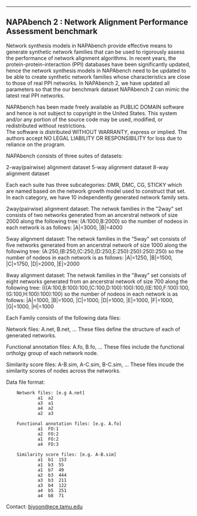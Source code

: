 ------------------------------------------------------------------------
NAPAbench 2 : Network Alignment Performance Assessment benchmark
------------------------------------------------------------------------

Network synthesis models in NAPAbench provide effective means to generate synthetic network families that can be used to rigorously assess the performance of network alignment algorithms. In recent years, the protein-protein-interaction (PPI) databases have been significantly updated, hence the network synthesis models in NAPAbench need to be updated to be able to create synthetic network families whose characteristics are close to those of real PPI networks. In NAPAbench 2, we have updated all parameters so that the our benchmark dataset NAPAbench 2 can mimic the latest real PPI networks. 

NAPAbench has been made freely available as PUBLIC DOMAIN
software and hence is not subject to copyright in the  United
States.  This system and/or any portion of  the  source  code
may be used, modified, or redistributed without restrictions.  
The software is distributed WITHOUT WARRANTY, express or implied.
The authors accept NO LEGAL LIABILITY OR  RESPONSIBILITY  for
loss due to reliance on the program. 



NAPAbench consists of three suites of datasets:

2-way(pairwise) alignment dataset
5-way alignment dataset
8-way alignment dataset


Each each suite has three subcategories: DMR, DMC, CG, STICKY which are named 
based on the network growth model used to construct that set.
In each category, we have 10 independently generated network family sets.

2way(pairwise) alignment dataset: 
The netwok families in the "2way" set consists of two networks generated 
from an ancerstral network  of size 2000 along the following tree:
(A:1000,B:2000)
so the number of nodeos in each network is as follows:
|A|=3000, |B|=4000

5way alignment dataset: 
The netwok families in the "5way" set consists of five networks generated 
from an ancerstral network  of size 1000 along the following tree:
(A:250,(B:250,(C:250,(D:250,E:250):250):250):250)
so the number of nodeos in each network is as follows:
|A|=1250, |B|=1500, |C|=1750, |D|=2000, |E|=2000

8way alignment dataset: 
The netwok families in the "8way" set consists of eight networks generated 
from an ancerstral network  of size 700 along the following tree:
(((A:100,B:100):100,(C:100,D:100):100):100,((E:100,F:100):100,(G:100,H:100):100):100)
so the number of nodeos in each network is as follows:
|A|=1000, |B|=1000, |C|=1000, |D|=1000, |E|=1000, |F|=1000, |G|=1000, |H|=1000



Each Family consists of the following data files:

Network files: A.net, B.net, ...
	These files define the structure of each of generated networks.
	
Functional annotation files: A.fo, B.fo, ...
	These files include the functional ortholgy group of each network node.
	
Similarity score files: A-B.sim, A-C.sim, B-C.sim, ...
	These files incude the similarity scores of nodes across the networks.

Data file format:

		Network files: [e.g A.net]
				a1	a2
				a3	a1
				a4	a2
				a2	a3
		
		Functional annotation files: [e.g. A.fo]
				a1	FO:1
				a2	FO:2
				a1	FO:2
				a4	FO:3
		
		Similarity score files: [e.g. A-B.sim]
				a1	b1	153
				a1	b3	55
				a1	b7	49
				a2	b3	444
				a3	b3	211
				a3	b4	122
				a4	b5	251
				a4	b8	71

Contact: bjyoon@ece.tamu.edu